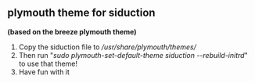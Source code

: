 ## plymouth theme for siduction
**(based on the breeze plymouth theme)**
1. Copy the siduction file to */usr/share/plymouth/themes/*
2. Then run "*sudo plymouth-set-default-theme siduction --rebuild-initrd*" to use that theme!
3. Have fun with it
